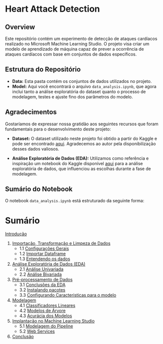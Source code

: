 # Heart Attack Detection

## Overview
Este repositório contém um experimento de detecção de ataques cardíacos realizado no Microsoft Machine Learning Studio. O projeto visa criar um modelo de aprendizado de máquina capaz de prever a ocorrência de ataques cardíacos com base em conjuntos de dados específicos.

## Estrutura do Repositório
- **Data:** Esta pasta contém os conjuntos de dados utilizados no projeto.
- **Model:** Aqui você encontrará o arquivo `data_analysis.ipynb`, que agora inclui tanto a análise exploratória do dataset quanto o processo de modelagem, testes e ajuste fino dos parâmetros do modelo.

## Agradecimentos
Gostaríamos de expressar nossa gratidão aos seguintes recursos que foram fundamentais para o desenvolvimento deste projeto:

- **Dataset:** O dataset utilizado neste projeto foi obtido a partir do Kaggle e pode ser encontrado [aqui](https://www.kaggle.com/datasets/rashikrahmanpritom/heart-attack-analysis-prediction-dataset). Agradecemos ao autor pela disponibilização desses dados valiosos.

- **Análise Exploratória de Dados (EDA):** Utilizamos como referência e inspiração um notebook do Kaggle disponível [aqui](https://www.kaggle.com/code/namanmanchanda/heart-attack-eda-prediction-90-accuracy) para a análise exploratória de dados, que influenciou as escolhas durante a fase de modelagem.

## Sumário do Notebook
O notebook `data_analysis.ipynb` está estruturado da seguinte forma:

# Sumário

[Introdução](#1) <a id=180></a>
1. [Importação, Transformação e Limpeza de Dados](#2)
    - 1.1 [Configurações Gerais](#3)
    - 1.2 [Importar Dataframe](#4)
    - 1.3 [Entendendo os dados](#5)
2. [Análise Exploratória de Dados (EDA)](#6)
    - 2.1 [Análise Univariada](#7)
    - 2.2 [Análise Bivariada](#8)
3. [Pré-processamento de Dados](#11)
    - 3.1 [Conclusões da EDA](#12)
    - 3.2 [Instalando pacotes](#13)
    - 3.3 [Configurando Caracteristicas para o modelo](#14)
4. [Modelagem](#15)
    - 4.1 [Classificadores Lineares](#16)
    - 4.2 [Modelos de Árvore](#17)
    - 4.3 [Acurácia dos Modelos](#18)
5. [Implantação no Machine Learning Studio](19)
    - 5.1 [Modelagem do Pipeline](20)
    - 5.2 [Web Services](21)
6. [Conclusão](23)

